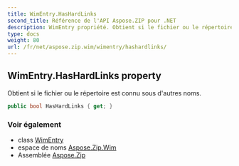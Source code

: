 ```yaml
---
title: WimEntry.HasHardLinks
second_title: Référence de l'API Aspose.ZIP pour .NET
description: WimEntry propriété. Obtient si le fichier ou le répertoire est connu sous dautres noms.
type: docs
weight: 80
url: /fr/net/aspose.zip.wim/wimentry/hashardlinks/
---
```

## WimEntry.HasHardLinks property

Obtient si le fichier ou le répertoire est connu sous d'autres noms.

```csharp
public bool HasHardLinks { get; }
```

### Voir également

* class [WimEntry](../)
* espace de noms [Aspose.Zip.Wim](../../wimentry/)
* Assemblée [Aspose.Zip](../../../)


